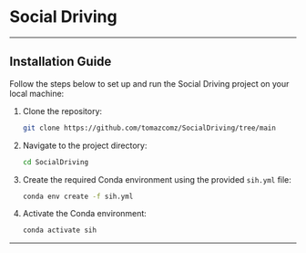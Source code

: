 # Social Driving

---

## Installation Guide

Follow the steps below to set up and run the Social Driving project on your local machine:

1. Clone the repository:
   ```bash
   git clone https://github.com/tomazcomz/SocialDriving/tree/main
   ```

2. Navigate to the project directory:
   ```bash
   cd SocialDriving
   ```

3. Create the required Conda environment using the provided `sih.yml` file:
   ```bash
   conda env create -f sih.yml
   ```

4. Activate the Conda environment:
   ```bash
   conda activate sih
   ```

---

